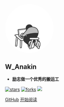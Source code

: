 <img width="160px" style="border-radius: 50%" bor src="./style/logo.png">

## **W_Anakin**

- <strong>励志做一个优秀的搬运工</strong>

[![stars](https://img.shields.io/badge/%E2%98%98%EF%B8%8F-%E6%90%AC%E8%BF%90%E5%B7%A5-fdfcdc)](https://github.com/Antony-Juicy/W_Anakin)
[![forks](https://img.shields.io/badge/coder-%E6%90%AC%E8%BF%90%E5%B7%A5-fed9b7)](https://github.com/Antony-Juicy/W_Anakin)
![](https://img.shields.io/badge/Anakin-%E6%90%AC%E8%BF%90%E5%B7%A5-f07167)

[GitHub](https://github.com/Antony-Juicy/W_Anakin)
[开始阅读](?id=在线阅读)
